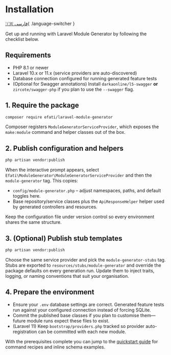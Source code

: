 # Installation

[🇮🇷 فارسی](../fa/installation.md){ .language-switcher }


Get up and running with Laravel Module Generator by following the checklist below.

## Requirements

- PHP 8.1 or newer
- Laravel 10.x or 11.x (service providers are auto-discovered)
- Database connection configured for running generated feature tests
- (Optional for Swagger annotations) Install `darkaonline/l5-swagger` **or** `zircote/swagger-php` if you plan to use the `--swagger` flag.

## 1. Require the package

```bash
composer require efati/laravel-module-generator
```

Composer registers `ModuleGeneratorServiceProvider`, which exposes the `make:module` command and helper classes out of the box.

## 2. Publish configuration and helpers

```bash
php artisan vendor:publish
```

When the interactive prompt appears, select `Efati\ModuleGenerator\ModuleGeneratorServiceProvider` and then the `module-generator` tag. This copies:

- `config/module-generator.php` – adjust namespaces, paths, and default toggles here.
- Base repository/service classes plus the `ApiResponseHelper` helper used by generated controllers and resources.

Keep the configuration file under version control so every environment shares the same structure.

## 3. (Optional) Publish stub templates

```bash
php artisan vendor:publish
```

Choose the same service provider and pick the `module-generator-stubs` tag. Stubs are exported to `resources/stubs/module-generator` and override the package defaults on every generation run. Update them to inject traits, logging, or naming conventions that suit your organisation.

## 4. Prepare the environment

- Ensure your `.env` database settings are correct. Generated feature tests run against your configured connection instead of forcing SQLite.
- Commit the published base classes if you plan to customise them—future module runs expect these files to exist.
- (Laravel 11) Keep `bootstrap/providers.php` tracked so provider auto-registration can be committed with each new module.

With the prerequisites complete you can jump to the [quickstart guide](quickstart.md) for command recipes and inline schema examples.

